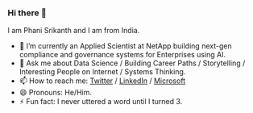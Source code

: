 ### Hi there 👋

I am Phani Srikanth and I am from India.

- 🔭 I’m currently an Applied Scientist at NetApp building next-gen compliance and governance systems for Enterprises using AI.
- 💬 Ask me about Data Science / Building Career Paths / Storytelling / Interesting People on Internet / Systems Thinking.
- 📫 How to reach me: [Twitter](https://www.twitter.com/phanisrikanth33) / [LinkedIn](https://www.linkedin.com/in/phanisrikanth/) / [Microsoft](https://www.microsoft.com/en-us/research/people/phsrikan/)
- 😄 Pronouns: He/Him.
- ⚡ Fun fact: I never uttered a word until I turned 3.
